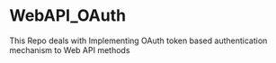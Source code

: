 # WebAPI_OAuth
This Repo deals with Implementing OAuth token based authentication mechanism to Web API methods
